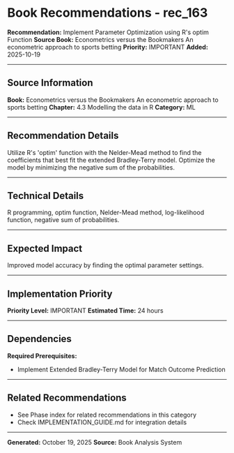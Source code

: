 # Book Recommendations - rec_163

**Recommendation:** Implement Parameter Optimization using R's optim Function
**Source Book:** Econometrics versus the Bookmakers An econometric approach to sports betting
**Priority:** IMPORTANT
**Added:** 2025-10-19

---

## Source Information

**Book:** Econometrics versus the Bookmakers An econometric approach to sports betting
**Chapter:** 4.3 Modelling the data in R
**Category:** ML

---

## Recommendation Details

Utilize R's 'optim' function with the Nelder-Mead method to find the coefficients that best fit the extended Bradley-Terry model. Optimize the model by minimizing the negative sum of the probabilities.

---

## Technical Details

R programming, optim function, Nelder-Mead method, log-likelihood function, negative sum of probabilities.

---

## Expected Impact

Improved model accuracy by finding the optimal parameter settings.

---

## Implementation Priority

**Priority Level:** IMPORTANT
**Estimated Time:** 24 hours

---

## Dependencies

**Required Prerequisites:**

- Implement Extended Bradley-Terry Model for Match Outcome Prediction


---

## Related Recommendations

- See Phase index for related recommendations in this category
- Check IMPLEMENTATION_GUIDE.md for integration details

---

**Generated:** October 19, 2025
**Source:** Book Analysis System
